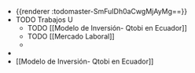 - {{renderer :todomaster-SmFuIDh0aCwgMjAyMg==}}
- TODO Trabajos U
	- TODO [[Modelo de Inversión- Qtobi en Ecuador]]
	- TODO [[Mercado Laboral]]
	-
-
- [[Modelo de Inversión- Qtobi en Ecuador]]